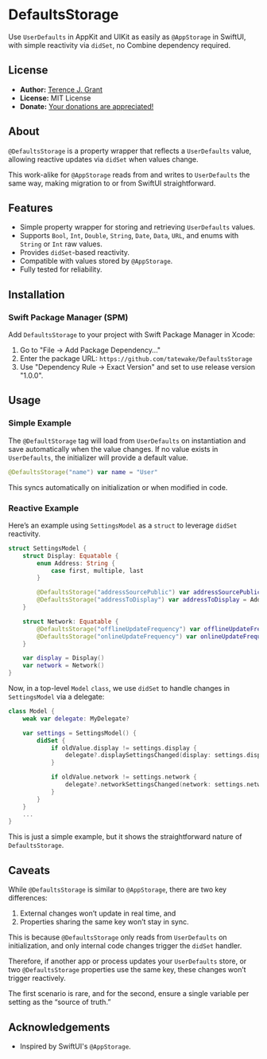 # DefaultsStorage

Use `UserDefaults` in AppKit and UIKit as easily as `@AppStorage` in SwiftUI, with simple reactivity via `didSet`, no Combine dependency required.

## License

* **Author:** [Terence J. Grant](mailto:tjgrant@tatewake.com)
* **License:** MIT License
* **Donate:** [Your donations are appreciated!](http://tjgrant.com/wiki/donate)

## About

`@DefaultsStorage` is a property wrapper that reflects a `UserDefaults` value, allowing reactive updates via `didSet` when values change.

This work-alike for `@AppStorage` reads from and writes to `UserDefaults` the same way, making migration to or from SwiftUI straightforward.

## Features

* Simple property wrapper for storing and retrieving `UserDefaults` values.
* Supports `Bool`, `Int`, `Double`, `String`, `Date`, `Data`, `URL`, and enums with `String` or `Int` raw values.
* Provides `didSet`-based reactivity.
* Compatible with values stored by `@AppStorage`.
* Fully tested for reliability.

## Installation

### Swift Package Manager (SPM)

Add `DefaultsStorage` to your project with Swift Package Manager in Xcode:

1. Go to "File -> Add Package Dependency…"
2. Enter the package URL: `https://github.com/tatewake/DefaultsStorage`
3. Use "Dependency Rule -> Exact Version" and set to use release version "1.0.0".

## Usage

### Simple Example

The `@DefaultStorage` tag will load from `UserDefaults` on instantiation and save automatically when the value changes. If no value exists in `UserDefaults`, the initializer will provide a default value.

```swift
@DefaultsStorage("name") var name = "User"
```

This syncs automatically on initialization or when modified in code.

### Reactive Example

Here’s an example using `SettingsModel` as a `struct` to leverage `didSet` reactivity.

```swift
struct SettingsModel {
    struct Display: Equatable {
        enum Address: String {
            case first, multiple, last
        }

        @DefaultsStorage("addressSourcePublic") var addressSourcePublic = false
        @DefaultsStorage("addressToDisplay") var addressToDisplay = Address.multiple
    }

    struct Network: Equatable {
        @DefaultsStorage("offlineUpdateFrequency") var offlineUpdateFrequency = 30.0
        @DefaultsStorage("onlineUpdateFrequency") var onlineUpdateFrequency = 60.0
    }

    var display = Display()
    var network = Network()
}
```

Now, in a top-level `Model` `class`, we use `didSet` to handle changes in `SettingsModel` via a delegate:

```swift
class Model {
	weak var delegate: MyDelegate?

	var settings = SettingsModel() {
	    didSet {
	        if oldValue.display != settings.display {
	            delegate?.displaySettingsChanged(display: settings.display)
	        }

	        if oldValue.network != settings.network {
	            delegate?.networkSettingsChanged(network: settings.network)
	        }
	    }
	}
	...
}
```

This is just a simple example, but it shows the straightforward nature of `DefaultsStorage`.

## Caveats

While `@DefaultsStorage` is similar to `@AppStorage`, there are two key differences:

1. External changes won’t update in real time, and
2. Properties sharing the same key won’t stay in sync.

This is because `@DefaultsStorage` only reads from `UserDefaults` on initialization, and only internal code changes trigger the `didSet` handler.

Therefore, if another app or process updates your `UserDefaults` store, or two `@DefaultsStorage` properties use the same key, these changes won’t trigger reactively. 

The first scenario is rare, and for the second, ensure a single variable per setting as the “source of truth.” 

## Acknowledgements

* Inspired by SwiftUI's `@AppStorage`.
